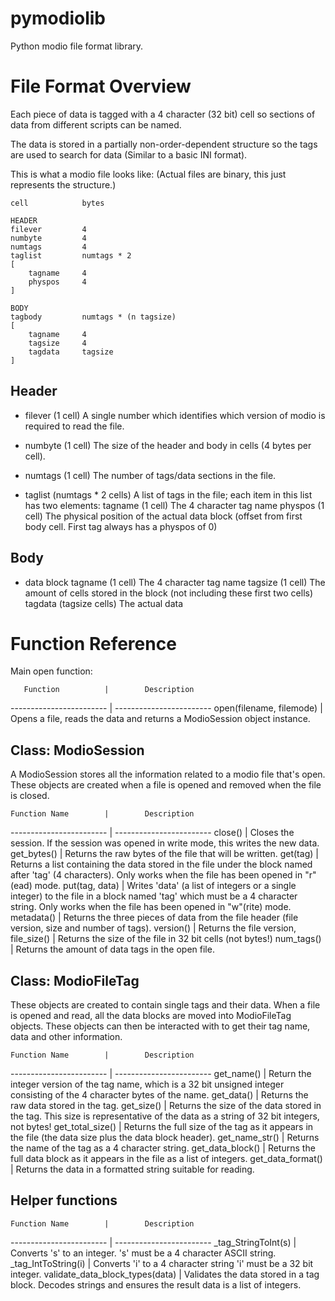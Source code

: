 # pymodiolib

Python modio file format library.


# File Format Overview

Each piece of data is tagged with a 4 character (32 bit) cell so sections of data from different scripts can be named.

The data is stored in a partially non-order-dependent structure so the tags are used to search for data (Similar to a basic INI format).

This is what a modio file looks like:
(Actual files are binary, this just represents the structure.)
```
cell            bytes

HEADER
filever         4
numbyte         4
numtags         4
taglist         numtags * 2
[
    tagname     4
    physpos     4
]

BODY
tagbody         numtags * (n tagsize)
[
    tagname     4
    tagsize     4
    tagdata     tagsize
]
```

## Header

- filever (1 cell)
  A single number which identifies which version of modio is required to read the file.

- numbyte (1 cell)
  The size of the header and body in cells (4 bytes per cell).

- numtags (1 cell)
  The number of tags/data sections in the file.

- taglist (numtags * 2 cells)
  A list of tags in the file; each item in this list has two elements:
  tagname (1 cell)
    The 4 character tag name
  physpos (1 cell)
    The physical position of the actual data block (offset from first body cell. First tag always has a physpos of 0)


## Body

- data block
  tagname (1 cell)
    The 4 character tag name
  tagsize (1 cell)
    The amount of cells stored in the block (not including these first two cells)
  tagdata (tagsize cells)
    The actual data


# Function Reference

Main open function:

       Function          |        Description      
------------------------ | ------------------------
open(filename, filemode) | Opens a file, reads the data and returns a ModioSession object instance.


## Class: ModioSession

A ModioSession stores all the information related to a modio file that's open. These objects are created when a file is opened and removed when the file is closed.

    Function Name        |        Description      
------------------------ | ------------------------
close()                  | Closes the session. If the session was opened in write mode, this writes the new data.
get_bytes()              | Returns the raw bytes of the file that will be written.
get(tag)                 | Returns a list containing the data stored in the file under the block named after 'tag' (4 characters). Only works when the file  has been opened in "r"(ead) mode.
put(tag, data)           | Writes 'data' (a list of integers or a single integer) to the file in a block named 'tag' which must be a 4 character string. Only works when the file has been opened in "w"(rite) mode.
metadata()               | Returns the three pieces of data from the file header (file version, size and number of tags).
version()                | Returns the file version,
file_size()              | Returns the size of the file in 32 bit cells (not bytes!)
num_tags()               | Returns the amount of data tags in the open file.


## Class: ModioFileTag

These objects are created to contain single tags and their data. When a file is opened and read, all the data blocks are moved into ModioFileTag objects. These objects can then be interacted with to get their tag name, data and other information.

    Function Name        |        Description      
------------------------ | ------------------------
get_name()               | Return the integer version of the tag name, which is a 32 bit unsigned integer consisting of the 4 character bytes of the name.
get_data()               | Returns the raw data stored in the tag.
get_size()               | Returns the size of the data stored in the tag. This size is representative of the data as a string of 32 bit integers, not bytes!
get_total_size()         | Returns the full size of the tag as it appears in the file (the data size plus the data block header).
get_name_str()           | Returns the name of the tag as a 4 character string.
get_data_block()         | Returns the full data block as it appears in the file as a list of integers.
get_data_format()        | Returns the data in a formatted string suitable for reading.


## Helper functions

    Function Name        |        Description      
------------------------ | ------------------------
_tag_StringToInt(s)      | Converts 's' to an integer. 's' must be a 4 character ASCII string.
_tag_IntToString(i)      | Converts 'i' to a 4 character string 'i' must be a 32 bit integer.
validate_data_block_types(data) | Validates the data stored in a tag block. Decodes strings and ensures the result data is a list of integers.

